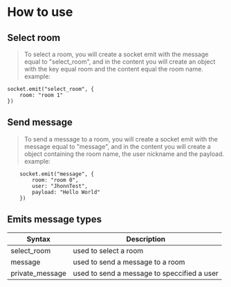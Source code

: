 # How to use
## Select room

> To select a room, you will create a socket emit with the message equal to "select_room", and in the content you will create an object with the key equal room and the content equal the room name. example:

```
socket.emit("select_room", {
    room: "room 1"
})
```

## Send message
> To send a message to a room, you will create a socket emit with the message equal to "message", and in the content you will create a object containing the room name, the user nickname and the payload. example:

```
    socket.emit("message", {
        room: "room 0",
        user: "JhonnTest",
        payload: "Hello World"
    })
```


## Emits message types
| Syntax        | Description |
| -----------   | ----------- |
| select_room   | used to select a room |
| message       | used to send a message to a room  |
| private_message | used to send a message to speccified a user |